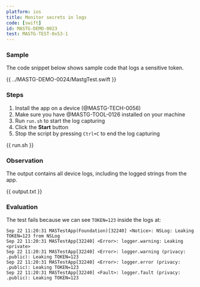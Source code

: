 ```yaml
---
platform: ios
title: Monitor secrets in logs
code: [swift]
id: MASTG-DEMO-0023
test: MASTG-TEST-0x53-1
---
```


### Sample

The code snippet below shows sample code that logs a sensitive token.

{{ ../MASTG-DEMO-0024/MastgTest.swift }}

### Steps

1. Install the app on a device (@MASTG-TECH-0056)
2. Make sure you have @MASTG-TOOL-0126 installed on your machine
3. Run `run.sh` to start the log capturing
4. Click the **Start** button
5. Stop the script by pressing `Ctrl+C` to end the log capturing

{{ run.sh }}

### Observation

The output contains all device logs, including the logged strings from the app.

{{ output.txt }}

### Evaluation

The test fails because we can see `TOKEN=123` inside the logs at:

```text
Sep 22 11:20:31 MASTestApp(Foundation)[32240] <Notice>: NSLog: Leaking TOKEN=123 from NSLog
Sep 22 11:20:31 MASTestApp[32240] <Error>: logger.warning: Leaking <private>
Sep 22 11:20:31 MASTestApp[32240] <Error>: logger.warning (privacy: .public): Leaking TOKEN=123
Sep 22 11:20:31 MASTestApp[32240] <Error>: logger.error (privacy: .public): Leaking TOKEN=123
Sep 22 11:20:31 MASTestApp[32240] <Fault>: logger.fault (privacy: .public): Leaking TOKEN=123
```
